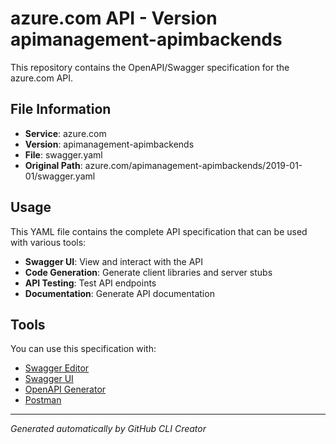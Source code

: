 # azure.com API - Version apimanagement-apimbackends

This repository contains the OpenAPI/Swagger specification for the azure.com API.

## File Information

- **Service**: azure.com
- **Version**: apimanagement-apimbackends
- **File**: swagger.yaml
- **Original Path**: azure.com/apimanagement-apimbackends/2019-01-01/swagger.yaml

## Usage

This YAML file contains the complete API specification that can be used with various tools:

- **Swagger UI**: View and interact with the API
- **Code Generation**: Generate client libraries and server stubs
- **API Testing**: Test API endpoints
- **Documentation**: Generate API documentation

## Tools

You can use this specification with:

- [Swagger Editor](https://editor.swagger.io/)
- [Swagger UI](https://swagger.io/tools/swagger-ui/)
- [OpenAPI Generator](https://openapi-generator.tech/)
- [Postman](https://www.postman.com/)

---

*Generated automatically by GitHub CLI Creator*
